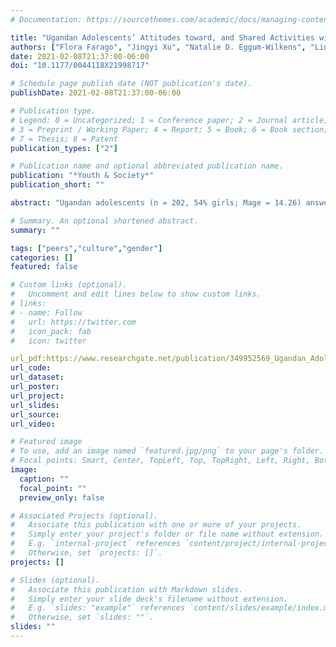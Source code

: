 ```yaml
---
# Documentation: https://sourcethemes.com/academic/docs/managing-content/

title: "Ugandan Adolescents’ Attitudes toward, and Shared Activities with, Same- and Other-Gender Peers and Friends"
authors: ["Flora Farago", "Jingyi Xu", "Natalie D. Eggum-Wilkens", "Linlin Zhang", "admin", "Eunjung Kim", "Emily Adams"]
date: 2021-02-08T21:37:00-06:00
doi: "10.1177/0044118X21998717"

# Schedule page publish date (NOT publication's date).
publishDate: 2021-02-08T21:37:00-06:00

# Publication type.
# Legend: 0 = Uncategorized; 1 = Conference paper; 2 = Journal article;
# 3 = Preprint / Working Paper; 4 = Report; 5 = Book; 6 = Book section;
# 7 = Thesis; 8 = Patent
publication_types: ["2"]

# Publication name and optional abbreviated publication name.
publication: "*Youth & Society*"
publication_short: ""

abstract: "Ugandan adolescents (n = 202, 54% girls; Mage = 14.26) answered closed- and open-ended questions about the gender composition of friends and attitudes about, and activities with, same- and other-gender peers and friends. Adolescents’ friendships were somewhat gender segregated, although other-gender friendships were present. Positive attitudes about same- and other-gender peers and friends were prevalent. Girls and boys displayed similar attitudes about same- and other-gender peers, with the exception of boys reporting more positive attitudes toward boys. Adolescents enjoyed the following aspects of same- and other-gender friendships: talking about problems, receiving help, sharing items and activities, receiving advice about romance and puberty, and receiving help with schoolwork. Adolescents engaged with mixed-gender peers for most shared activities, although gender segregation was present for certain activities (e.g., playing sports). Results may inform programs that support positive peer interactions among youth in sub-Saharan Africa."

# Summary. An optional shortened abstract.
summary: ""

tags: ["peers","culture","gender"]
categories: []
featured: false

# Custom links (optional).
#   Uncomment and edit lines below to show custom links.
# links:
# - name: Follow
#   url: https://twitter.com
#   icon_pack: fab
#   icon: twitter

url_pdf:https://www.researchgate.net/publication/349952569_Ugandan_Adolescents'_Attitudes_Toward_and_Shared_Activities_with_Same-_and_Other-Gender_Peers_and_Friends
url_code:
url_dataset:
url_poster:
url_project:
url_slides:
url_source:
url_video:

# Featured image
# To use, add an image named `featured.jpg/png` to your page's folder. 
# Focal points: Smart, Center, TopLeft, Top, TopRight, Left, Right, BottomLeft, Bottom, BottomRight.
image:
  caption: ""
  focal_point: ""
  preview_only: false

# Associated Projects (optional).
#   Associate this publication with one or more of your projects.
#   Simply enter your project's folder or file name without extension.
#   E.g. `internal-project` references `content/project/internal-project/index.md`.
#   Otherwise, set `projects: []`.
projects: []

# Slides (optional).
#   Associate this publication with Markdown slides.
#   Simply enter your slide deck's filename without extension.
#   E.g. `slides: "example"` references `content/slides/example/index.md`.
#   Otherwise, set `slides: ""`.
slides: ""
---
```

